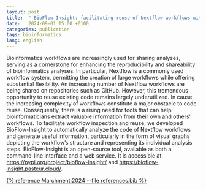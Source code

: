 ```yaml
---
layout: post
title:  " BioFlow-Insight: facilitating reuse of Nextflow workflows with structure reconstruction and visualization "
date:   2024-09-01 15:00 +0100
categories: publication
tags: bioinformatics
lang: english
---
```


Bioinformatics workflows are increasingly used for sharing analyses, serving as a cornerstone for enhancing the reproducibility and shareability of bioinformatics analyses. In particular, Nextflow is a commonly used workflow system, permitting the creation of large workflows while offering substantial flexibility. An increasing number of Nextflow workflows are being shared on repositories such as GitHub. However, this tremendous opportunity to reuse existing code remains largely underutilized. In cause, the increasing complexity of workflows constitute a major obstacle to code reuse. Consequently, there is a rising need for tools that can help bioinformaticians extract valuable information from their own and others’ workflows. To facilitate workflow inspection and reuse, we developed BioFlow-Insight to automatically analyze the code of Nextflow workflows and generate useful information, particularly in the form of visual graphs depicting the workflow’s structure and representing its individual analysis steps. BioFlow-Insight is an open-source tool, available as both a command-line interface and a web service. It is accessible at https://pypi.org/project/bioflow-insight/ and https://bioflow-insight.pasteur.cloud/.


[{% reference Marchment:2024 --file references.bib %}](https://doi.org/10.1093/nargab/lqae092)
